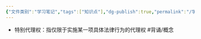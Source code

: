 ```yaml
---
{"文件类别":"学习笔记","tags":["知识点"],"dg-publish":true,"permalink":"/学习笔记/知识点cheese/特别代理权/","dgPassFrontmatter":true,"created":"2024-08-01T09:50:13.746+08:00","updated":"2024-09-11T12:25:26.977+08:00"}
---
```


- 特别代理权：指仅限于实施某一项具体法律行为的代理权 #背诵/概念 